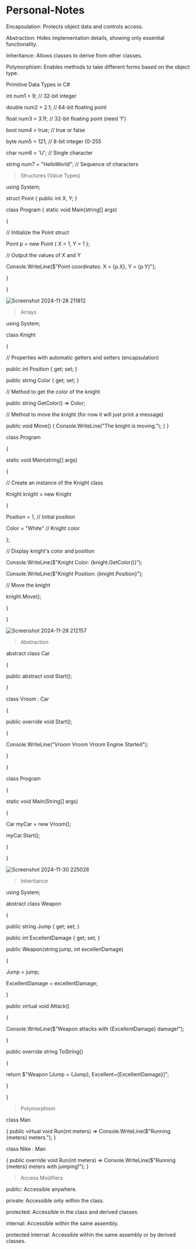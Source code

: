 # Personal-Notes

Encapsulation: Protects object data and controls access.

Abstraction: Hides implementation details, showing only essential functionality.

Inheritance: Allows classes to derive from other classes.

Polymorphism: Enables methods to take different forms based on the object type.


Primitive Data Types in C#

int num1 = 9;           // 32-bit integer

double num2 = 2.1;      // 64-bit floating point

float num3 = 3.1f;      // 32-bit floating point (need 'f')

bool num4 = true;       // true or false

byte num5 = 121;        // 8-bit integer (0-255

char num6 = 'U';        // Single character

string num7 = "HelloWorld";  // Sequence of characters


> Structures (Value Types)

using System;

struct Point
{
    public int X, Y;
}

class Program
{
    static void Main(string[] args)
    
{
    
// Initialize the Point struct

Point p = new Point { X = 1, Y = 1 };

// Output the values of X and Y

Console.WriteLine($"Point coordinates: X = {p.X}, Y = {p.Y}");

}

}

![Screenshot 2024-11-28 211812](https://github.com/user-attachments/assets/fdf3b3e0-f71c-4935-8879-91e7856c8643)


> Arrays

using System;

class Knight

{

// Properties with automatic getters and setters (encapsulation)

public int Position { get; set; }

public string Color { get; set; }

// Method to get the color of the knight

public string GetColor() => Color;

// Method to move the knight (for now it will just print a message)

public void Move()
{
Console.WriteLine("The knight is moving.");
}
}

class Program

{

static void Main(string[] args)

{

// Create an instance of the Knight class

Knight knight = new Knight

{

Position = 1, // Initial position

Color = "White" // Knight color

};

// Display knight's color and position

Console.WriteLine($"Knight Color: {knight.GetColor()}");

Console.WriteLine($"Knight Position: {knight.Position}");

// Move the knight

knight.Move();

}

}

![Screenshot 2024-11-28 212157](https://github.com/user-attachments/assets/ca0a0451-f594-47c3-ae1c-619ed8199622)


> Abstraction

abstract class Car

{

public abstract void Start();

}

class Vroom : Car

{

public override void Start();

{

Console.WriteLine("Vroom Vroom Vroom Engine Started");

}

}

class Program

{

static void Main(String[] args)

{

Car myCar = new Vroom();

myCar.Start();

}

}

![Screenshot 2024-11-30 225026](https://github.com/user-attachments/assets/c0355604-28b0-45f0-9733-9ff9c5b49157)


> Inheritance

using System;

abstract class Weapon

{

public string Jump { get; set; }

public int ExcellentDamage { get; set; }

public Weapon(string jump, int excellenDamage)

{

Jump = jump;

ExcellentDamage = excellentDamage;

}

public virtual void Attack()

{

Console.WriteLine($"Weapon attacks with {ExcellentDamage} damage!");

}

public override string ToString()

{

return $"Weapon [Jump = {Jump}, Excellent={ExcellentDamage}]";

}

}




> Polymorphism

class Man

{
    public virtual void Run(int meters) => Console.WriteLine($"Running {meters} meters.");
}

class Nike : Man

{
    public override void Run(int meters) => Console.WriteLine($"Running {meters} meters with jumping!");
}

> Access Modifiers

public: Accessible anywhere.

private: Accessible only within the class.

protected: Accessible in the class and derived classes.

internal: Accessible within the same assembly.

protected internal: Accessible within the same assembly or by derived classes.

    
